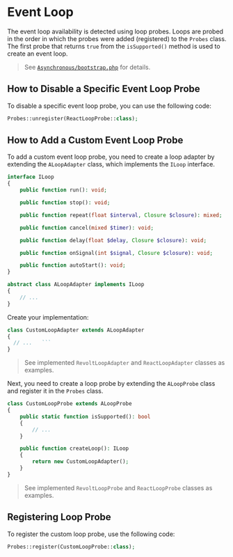 # Event Loop

The event loop availability is detected using loop probes. Loops are probed in the order in which the probes were added (registered) to the `Probes` class. The first probe that returns `true` from the `isSupported()` method is used to create an event loop.

> See [`Asynchronous/bootstrap.php`](../../src/Spinner/Asynchronous/bootstrap.php) for details.

## How to Disable a Specific Event Loop Probe

To disable a specific event loop probe, you can use the following code:

```php  
Probes::unregister(ReactLoopProbe::class);
``` 

## How to Add a Custom Event Loop Probe

To add a custom event loop probe, you need to create a loop adapter by extending the `ALoopAdapter` class, which implements the `ILoop` interface.

```php
interface ILoop
{
    public function run(): void;

    public function stop(): void;

    public function repeat(float $interval, Closure $closure): mixed;

    public function cancel(mixed $timer): void;

    public function delay(float $delay, Closure $closure): void;

    public function onSignal(int $signal, Closure $closure): void;

    public function autoStart(): void;
}

abstract class ALoopAdapter implements ILoop
{   
    // ...
}
```
Create your implementation:
```php
class CustomLoopAdapter extends ALoopAdapter
{
  // ...   ```
}
```
> See implemented `RevoltLoopAdapter` and `ReactLoopAdapter` classes as examples.

Next, you need to create a loop probe by extending the `ALoopProbe` class and register it in the `Probes` class.
```php
class CustomLoopProbe extends ALoopProbe
{
    public static function isSupported(): bool
    {
        // ...
    }

    public function createLoop(): ILoop
    {
        return new CustomLoopAdapter();
    }
}
```

> See implemented `RevoltLoopProbe` and `ReactLoopProbe` classes as examples.

## Registering Loop Probe

To register the custom loop probe, use the following code:

```php
Probes::register(CustomLoopProbe::class);
```
